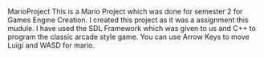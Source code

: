 MarioProject
This is a Mario Project which was done for semester 2 for Games Engine Creation. I created this project as it was a assignment this mudule. I have used the SDL Framework which was given to us and C++ to program the classic arcade style game. You can use Arrow Keys to move Luigi and WASD for mario.
